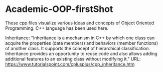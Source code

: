 # Academic-OOP-firstShot

These cpp files visualize various ideas and concepts of Object Oriented Programming.
C++ language has been used here.

Inheritance:
"Inheritance is a mechanism in C++ by which one class can acquire the properties (data members) and behaviors (member functions) of another class. It supports the concept of hierarchical classification. Inheritance provides an opportunity to reuse code and also allows adding additional features to an existing class without modifying it."
URL: https://www.tutorialspoint.com/cplusplus/cpp_inheritance.htm

